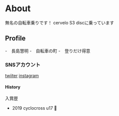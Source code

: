 # About
無名の自転車乗りです！
cervelo S3 discに乗っています

## Profile
-　長島慧明
-　自転車の町
-　登りだけ得意

### SNSアカウント
[twiiter](https://twitter.com/settings/account)
[instagram](https://www.instagram.com/?hl=ja)

#### History
入賞歴
- 2019 cyclocross u17 🥉
